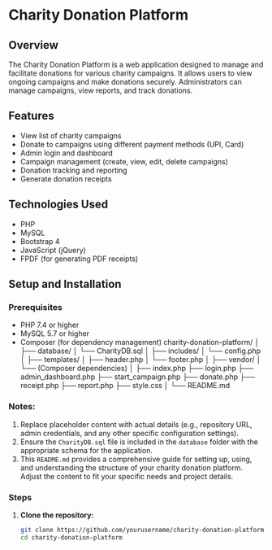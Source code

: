# Charity Donation Platform

## Overview
The Charity Donation Platform is a web application designed to manage and facilitate donations for various charity campaigns. It allows users to view ongoing campaigns and make donations securely. Administrators can manage campaigns, view reports, and track donations.

## Features
- View list of charity campaigns
- Donate to campaigns using different payment methods (UPI, Card)
- Admin login and dashboard
- Campaign management (create, view, edit, delete campaigns)
- Donation tracking and reporting
- Generate donation receipts

## Technologies Used
- PHP
- MySQL
- Bootstrap 4
- JavaScript (jQuery)
- FPDF (for generating PDF receipts)

## Setup and Installation

### Prerequisites
- PHP 7.4 or higher
- MySQL 5.7 or higher
- Composer (for dependency management)
  charity-donation-platform/
│
├── database/
│   └── CharityDB.sql
│
├── includes/
│   └── config.php
│
├── templates/
│   ├── header.php
│   └── footer.php
│
├── vendor/
│   └── (Composer dependencies)
│
├── index.php
├── login.php
├── admin_dashboard.php
├── start_campaign.php
├── donate.php
├── receipt.php
├── report.php
├── style.css
│
└── README.md

### Notes:
1. Replace placeholder content with actual details (e.g., repository URL, admin credentials, and any other specific configuration settings).
2. Ensure the `CharityDB.sql` file is included in the `database` folder with the appropriate schema for the application.
3. This `README.md` provides a comprehensive guide for setting up, using, and understanding the structure of your charity donation platform. Adjust the content to fit your specific needs and project details.


### Steps
1. **Clone the repository:**
   ```sh
   git clone https://github.com/yourusername/charity-donation-platform.git
   cd charity-donation-platform
